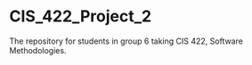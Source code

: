 # CIS_422_Project_2
The repository for students in group 6 taking CIS 422, Software Methodologies. 
